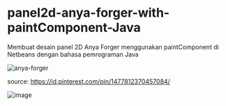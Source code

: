 # panel2d-anya-forger-with-paintComponent-Java
Membuat desain panel 2D Anya Forger menggunakan paintComponent di Netbeans dengan bahasa pemrograman Java

![anya-forger](https://user-images.githubusercontent.com/98678219/198231186-77e18dce-6fa9-4058-b402-68fb638e4569.jpg)

source: https://id.pinterest.com/pin/1477812370457084/

![image](https://user-images.githubusercontent.com/98678219/198233069-c27d0453-5fb3-421c-9ac7-8a451cdff554.png)

